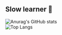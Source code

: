 ## Slow learner 🐌

![Anurag's GitHub stats](https://github-readme-stats.vercel.app/api?username=ArrozbR&show_icons=true&theme=radical) \
![Top Langs](https://github-readme-stats.vercel.app/api/top-langs/?username=ArrozbR&layout=compact&theme=radical)

